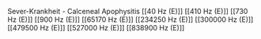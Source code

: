 Sever-Krankheit - Calceneal Apophysitis
[[40 Hz (E)]]
[[410 Hz (E)]]
[[730 Hz (E)]]
[[900 Hz (E)]]
[[65170 Hz (E)]]
[[234250 Hz (E)]]
[[300000 Hz (E)]]
[[479500 Hz (E)]]
[[527000 Hz (E)]]
[[838900 Hz (E)]]